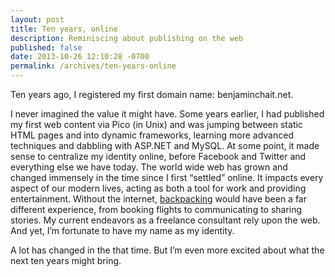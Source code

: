 ```yaml
---
layout: post
title: Ten years, online
description: Reminiscing about publishing on the web
published: false
date: 2013-10-26 12:10:28 -0700
permalink: /archives/ten-years-online
---
```

Ten years ago, I registered my first domain name: benjaminchait.net.

I never imagined the value it might have. Some years earlier, I had published my first web content via Pico (in Unix) and was jumping between static HTML pages and into dynamic frameworks, learning more advanced techniques and dabbling with ASP.NET and MySQL. At some point, it made sense to centralize my identity online, before Facebook and Twitter and everything else we have today. The world wide web has grown and changed immensely in the time since I first “settled” online. It impacts every aspect of our modern lives, acting as both a tool for work and providing entertainment. Without the internet, [backpacking][1] would have been a far different experience, from booking flights to communicating to sharing stories. My current endeavors as a freelance consultant rely upon the web. And yet, I’m fortunate to have my name as my identity.

A lot has changed in the that time. But I’m even more excited about what the next ten years might bring.

[1]: /archives/nine-months